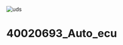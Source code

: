 ![uds](https://user-images.githubusercontent.com/94284023/154528752-042ede01-f944-4904-857f-8e85a19dbfed.png)
# 40020693_Auto_ecu
